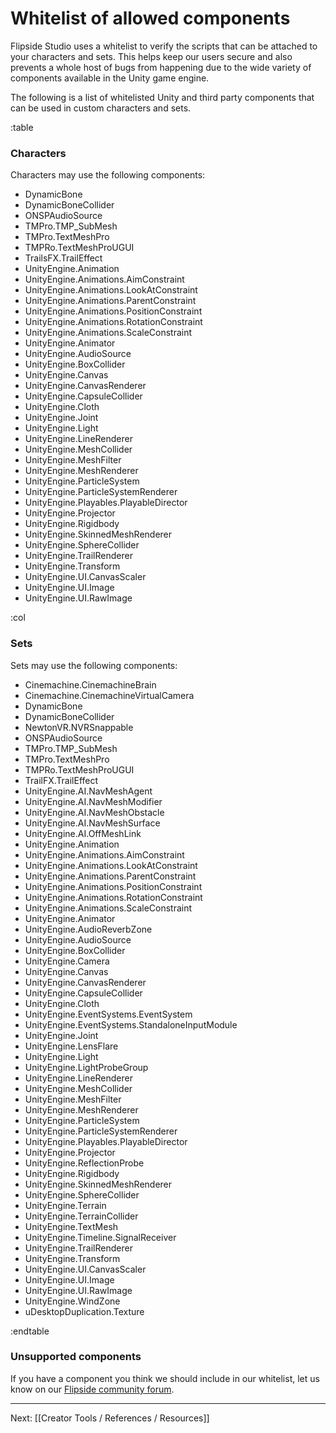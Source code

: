 # Whitelist of allowed components

Flipside Studio uses a whitelist to verify the scripts that can be attached to your characters and sets. This helps keep our users secure and also prevents a whole host of bugs from happening due to the wide variety of components available in the Unity game engine.

The following is a list of whitelisted Unity and third party components that can be used in custom characters and sets.

:table

### Characters

Characters may use the following components:

* DynamicBone
* DynamicBoneCollider
* ONSPAudioSource
* TMPro.TMP_SubMesh
* TMPro.TextMeshPro
* TMPRo.TextMeshProUGUI
* TrailsFX.TrailEffect
* UnityEngine.Animation
* UnityEngine.Animations.AimConstraint
* UnityEngine.Animations.LookAtConstraint
* UnityEngine.Animations.ParentConstraint
* UnityEngine.Animations.PositionConstraint
* UnityEngine.Animations.RotationConstraint
* UnityEngine.Animations.ScaleConstraint
* UnityEngine.Animator
* UnityEngine.AudioSource
* UnityEngine.BoxCollider
* UnityEngine.Canvas
* UnityEngine.CanvasRenderer
* UnityEngine.CapsuleCollider
* UnityEngine.Cloth
* UnityEngine.Joint
* UnityEngine.Light
* UnityEngine.LineRenderer
* UnityEngine.MeshCollider
* UnityEngine.MeshFilter
* UnityEngine.MeshRenderer
* UnityEngine.ParticleSystem
* UnityEngine.ParticleSystemRenderer
* UnityEngine.Playables.PlayableDirector
* UnityEngine.Projector
* UnityEngine.Rigidbody
* UnityEngine.SkinnedMeshRenderer
* UnityEngine.SphereCollider
* UnityEngine.TrailRenderer
* UnityEngine.Transform
* UnityEngine.UI.CanvasScaler
* UnityEngine.UI.Image
* UnityEngine.UI.RawImage

:col

### Sets

Sets may use the following components:

* Cinemachine.CinemachineBrain
* Cinemachine.CinemachineVirtualCamera
* DynamicBone
* DynamicBoneCollider
* NewtonVR.NVRSnappable
* ONSPAudioSource
* TMPro.TMP_SubMesh
* TMPro.TextMeshPro
* TMPRo.TextMeshProUGUI
* TrailFX.TrailEffect
* UnityEngine.AI.NavMeshAgent
* UnityEngine.AI.NavMeshModifier
* UnityEngine.AI.NavMeshObstacle
* UnityEngine.AI.NavMeshSurface
* UnityEngine.AI.OffMeshLink
* UnityEngine.Animation
* UnityEngine.Animations.AimConstraint
* UnityEngine.Animations.LookAtConstraint
* UnityEngine.Animations.ParentConstraint
* UnityEngine.Animations.PositionConstraint
* UnityEngine.Animations.RotationConstraint
* UnityEngine.Animations.ScaleConstraint
* UnityEngine.Animator
* UnityEngine.AudioReverbZone
* UnityEngine.AudioSource
* UnityEngine.BoxCollider
* UnityEngine.Camera
* UnityEngine.Canvas
* UnityEngine.CanvasRenderer
* UnityEngine.CapsuleCollider
* UnityEngine.Cloth
* UnityEngine.EventSystems.EventSystem
* UnityEngine.EventSystems.StandaloneInputModule
* UnityEngine.Joint
* UnityEngine.LensFlare
* UnityEngine.Light
* UnityEngine.LightProbeGroup
* UnityEngine.LineRenderer
* UnityEngine.MeshCollider
* UnityEngine.MeshFilter
* UnityEngine.MeshRenderer
* UnityEngine.ParticleSystem
* UnityEngine.ParticleSystemRenderer
* UnityEngine.Playables.PlayableDirector
* UnityEngine.Projector
* UnityEngine.ReflectionProbe
* UnityEngine.Rigidbody
* UnityEngine.SkinnedMeshRenderer
* UnityEngine.SphereCollider
* UnityEngine.Terrain
* UnityEngine.TerrainCollider
* UnityEngine.TextMesh
* UnityEngine.Timeline.SignalReceiver
* UnityEngine.TrailRenderer
* UnityEngine.Transform
* UnityEngine.UI.CanvasScaler
* UnityEngine.UI.Image
* UnityEngine.UI.RawImage
* UnityEngine.WindZone
* uDesktopDuplication.Texture

:endtable

### Unsupported components

If you have a component you think we should include in our whitelist, let us know on our
[Flipside community forum](https://www.flipsidecommunity.com/forum).

---

Next: [[Creator Tools / References / Resources]]
